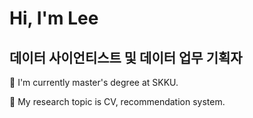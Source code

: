 # Hi, I'm Lee
## 데이터 사이언티스트 및 데이터 업무 기획자
🌱 I'm currently master's degree at SKKU.

🔭 My research topic is CV, recommendation system.



<!--ㅋㅋㅋㅋ
--------------

<!--
**edenLee94/edenLee94** is a ✨ _special_ ✨ repository because its `README.md` (this file) appears on your GitHub profile.

Here are some ideas to get you started:

- 🔭 I’m currently working on ...
- 🌱 I’m currently learning ...
- 👯 I’m looking to collaborate on ...
- 🤔 I’m looking for help with ...
- 💬 Ask me about ...
- 📫 How to reach me: ...
- 😄 Pronouns: ...
- ⚡ Fun fact: ...
-->
